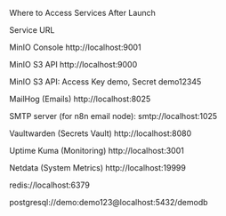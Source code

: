 Where to Access Services After Launch

Service	URL

MinIO Console	http://localhost:9001

MinIO S3 API	http://localhost:9000

MinIO S3 API: Access Key demo, Secret demo12345

MailHog (Emails)	http://localhost:8025

SMTP server (for n8n email node): smtp://localhost:1025

Vaultwarden (Secrets Vault)	http://localhost:8080

Uptime Kuma (Monitoring)	http://localhost:3001

Netdata (System Metrics)	http://localhost:19999

redis://localhost:6379

postgresql://demo:demo123@localhost:5432/demodb
